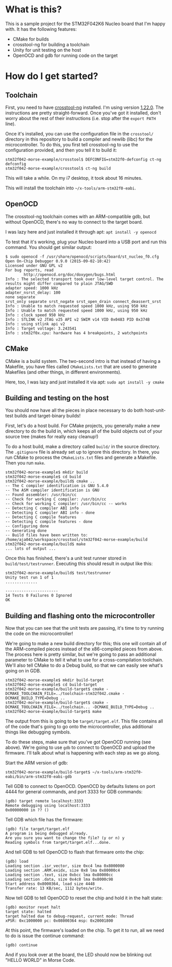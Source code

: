 
# What is this?

This is a sample project for the STM32F042K6 Nucleo board that I'm
happy with. It has the following features:

- CMake for builds
- crosstool-ng for building a toolchain
- Unity for unit testing on the host
- OpenOCD and gdb for running code on the target

# How do I get started?

## Toolchain

First, you need to have [crosstool-ng](http://crosstool-ng.org/)
installed. I'm using version
[1.22.0](http://crosstool-ng.org/download/crosstool-ng/crosstool-ng-1.22.0.tar.bz2). The
instructions are pretty straight-forward. Once you've got it
installed, don't worry about the rest of their instructions (i.e. stop
after the `export PATH` line).

Once it's installed, you can use the configuration file in the
`crosstool/` directory in this repository to build a compiler and
newlib (libc) for the microcontroller. To do this, you first tell
crosstool-ng to use the configuration provided, and then you tell it
to build it:

```
stm32f042-morse-example/crosstool$ DEFCONFIG=stm32f0-defconfig ct-ng defconfig
stm32f042-morse-example/crosstool$ ct-ng build
```

This will take a while. On my i7 desktop, it took about 16  minutes.

This will install the toolchain into `~/x-tools/arm-stm32f0-eabi`.

## OpenOCD

The crosstool-ng toolchain comes with an ARM-compatible gdb, but
without OpenOCD, there's no way to connect to the target board.

I was lazy here and just installed it through apt: `apt install -y openocd`

To test that it's working, plug your Nucleo board into a USB port and run this command. You should get similar output:

```
$ sudo openocd -f /usr/share/openocd/scripts/board/st_nucleo_f0.cfg
Open On-Chip Debugger 0.9.0 (2015-09-02-10:42)
Licensed under GNU GPL v2
For bug reports, read
        http://openocd.org/doc/doxygen/bugs.html
Info : The selected transport took over low-level target control. The results might differ compared to plain JTAG/SWD
adapter speed: 1000 kHz
adapter_nsrst_delay: 100
none separate
srst_only separate srst_nogate srst_open_drain connect_deassert_srst
Info : Unable to match requested speed 1000 kHz, using 950 kHz
Info : Unable to match requested speed 1000 kHz, using 950 kHz
Info : clock speed 950 kHz
Info : STLINK v2 JTAG v25 API v2 SWIM v14 VID 0x0483 PID 0x374B
Info : using stlink api v2
Info : Target voltage: 3.243541
Info : stm32f0x.cpu: hardware has 4 breakpoints, 2 watchpoints
```

## CMake

CMake is a build system. The two-second intro is that instead of
having a Makefile, you have files called `CMakeLists.txt` that are
used to generate Makefiles (and other things, in different
environments).

Here, too, I was lazy and just installed it via apt: `sudo apt install -y cmake`

## Building and testing on the host

You should now have all the pieces in place necessary to do both
host-unit-test builds and target-binary builds!

First, let's do a host build. For CMake projects, you generally make a
new directory to do the build in, which keeps all of the build objects
out of your source tree (makes for really easy cleanup!)

To do a host build, make a directory called `build/` in the source
directory. The `.gitignore` file is already set up to ignore this
directory. In there, you run CMake to process the `CMakeLists.txt` files and generate a Makefile. Then you run `make`.

```
stm32f042-morse-example$ mkdir build
stm32f042-morse-example$ cd build
stm32f042-morse-example/build$ cmake ..
-- The C compiler identification is GNU 5.4.0
-- The ASM compiler identification is GNU
-- Found assembler: /usr/bin/cc
-- Check for working C compiler: /usr/bin/cc
-- Check for working C compiler: /usr/bin/cc -- works
-- Detecting C compiler ABI info
-- Detecting C compiler ABI info - done
-- Detecting C compile features
-- Detecting C compile features - done
-- Configuring done
-- Generating done
-- Build files have been written to: /home/aja042/workspace/crosstool/stm32f042-morse-example/build
stm32f042-morse-example/build$ make
... lots of output ...
```

Once this has finished, there's a unit test runner stored in
`build/test/testrunner`. Executing this should result in output like
this:

```
stm32f042-morse-example/build$ test/testrunner
Unity test run 1 of 1
..............

-----------------------
14 Tests 0 Failures 0 Ignored
OK
```

## Building and flashing onto the microcontroller

Now that you can see that the unit tests are passing, it's time to try
running the code on the microcontroller!

We're going to make a new build directory for this; this one will
contain all of the ARM-compiled pieces instead of the x86-compiled
pieces from above. The process here is pretty similar, but we're going
to pass an additional parameter to CMake to tell it what to use for a
cross-compilation toolchain. We'll also tell CMake to do a Debug
build, so that we can easily see what's going on in GDB.

```
stm32f042-morse-example$ mkdir build-target
stm32f042-morse-example$ cd build-target
stm32f042-morse-example/build-target$ cmake -DCMAKE_TOOLCHAIN_FILE=../toolchain-stm32f042.cmake -DCMAKE_BUILD_TYPE=Debug ..
stm32f042-morse-example/build-target$ cmake -DCMAKE_TOOLCHAIN_FILE=../toolchain... -DCMAKE_BUILD_TYPE=Debug ..
stm32f042-morse-example/build-target$ make
```

The output from this is going to be `target/target.elf`. This file
contains all of the code that's going to go onto the microcontroller,
plus additional things like debugging symbols.

To do these steps, make sure that you've got OpenOCD running (see
above). We're going to use `gdb` to connect to OpenOCD and upload the
firmware. I'll talk about what is happening with each step as we go
along.

Start the ARM version of gdb:
```
stm32f042-morse-example/build-target$ ~/x-tools/arm-stm32f0-eabi/bin/arm-stm32f0-eabi-gdb
```

Tell GDB to connect to OpenOCD. OpenOCD by defaults listens on port
4444 for general commands, and port 3333 for GDB commands:

```
(gdb) target remote localhost:3333
Remote debugging using localhost:3333
0x00000000 in ?? ()
```

Tell GDB which file has the firmware:

```
(gdb) file target/target.elf
A program is being debugged already.
Are you sure you want to change the file? (y or n) y
Reading symbols from target/target.elf...done.
```

And tell GDB to tell OpenOCD to flash that firmware onto the chip:

```
(gdb) load
Loading section .isr_vector, size 0xc4 lma 0x8000000
Loading section .ARM.exidx, size 0x8 lma 0x80000c4
Loading section .text, size 0xbcc lma 0x80000cc
Loading section .data, size 0x4c8 lma 0x8000c98
Start address 0x8000364, load size 4448
Transfer rate: 13 KB/sec, 1112 bytes/write.
```

Now tell GDB to tell OpenOCD to reset the chip and hold it in the halt state:

```
(gdb) monitor reset halt
target state: halted
target halted due to debug-request, current mode: Thread
xPSR: 0xc1000000 pc: 0x08000364 msp: 0x20001800
```

At this point, the firmware's loaded on the chip. To get it to run,
all we need to do is issue the continue command:

```
(gdb) continue
```

And if you look over at the board, the LED should now be blinking out
"HELLO WORLD" in Morse Code.
